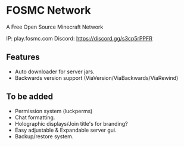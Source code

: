 # FOSMC Network
A Free Open Source Minecraft Network

IP: play.fosmc.com
Discord: https://discord.gg/s3cp5rPPFR


## Features
- Auto downloader for server jars.
- Backwards version support (ViaVersion/ViaBackwards/ViaRewind)

## To be added
- Permission system (luckperms)
- Chat formatting.
- Holographic displays/Join title's for branding?
- Easy adjustable & Expandable server gui.
- Backup/restore system.
